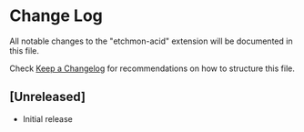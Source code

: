 # Change Log

All notable changes to the "etchmon-acid" extension will be documented in this file.

Check [Keep a Changelog](http://keepachangelog.com/) for recommendations on how to structure this file.

## [Unreleased]

- Initial release
